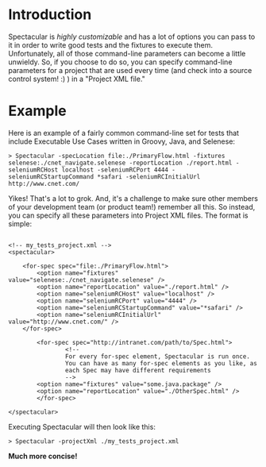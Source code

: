 # Introduction #

Spectacular is _highly customizable_ and has a lot of options you can pass to it in order to write good tests and the fixtures to execute them.  Unfortunately, all of those command-line parameters can become a little unwieldy.  So, if you choose to do so, you can specify command-line parameters for a project that are used every time (and check into a source control system! :) ) in a "Project XML file."

# Example #

Here is an example of a fairly common command-line set for tests that include Executable Use Cases written in Groovy, Java, and Selenese:

`> Spectacular -specLocation file:./PrimaryFlow.html -fixtures selenese:./cnet_navigate.selenese -reportLocation ./report.html -seleniumRCHost localhost -seleniumRCPort 4444 -seleniumRCStartupCommand *safari -seleniumRCInitialUrl http://www.cnet.com/`

Yikes!  That's a lot to grok.  And, it's a challenge to make sure other members of your development team (or product team!) remember all this.  So instead, you can specify all these parameters into Project XML files.  The format is simple:

```

<!-- my_tests_project.xml -->
<spectacular>
	
	<for-spec spec="file:./PrimaryFlow.html">
		<option name="fixtures" value="selenese:./cnet_navigate.selenese" />
		<option name="reportLocation" value="./report.html" />
		<option name="seleniumRCHost" value="localhost" />
		<option name="seleniumRCPort" value="4444" />
		<option name="seleniumRCStartupCommand" value="*safari" />
		<option name="seleniumRCInitialUrl" value="http://www.cnet.com/" />
	</for-spec>

        <for-spec spec="http://intranet.com/path/to/Spec.html">
                <!-- 
                For every for-spec element, Spectacular is run once. 
                You can have as many for-spec elements as you like, as 
                each Spec may have different requirements 
                -->
		<option name="fixtures" value="some.java.package" />
		<option name="reportLocation" value="./OtherSpec.html" />
        </for-spec>
	
</spectacular>

```

Executing Spectacular will then look like this:

`> Spectacular -projectXml ./my_tests_project.xml`

**Much more concise!**